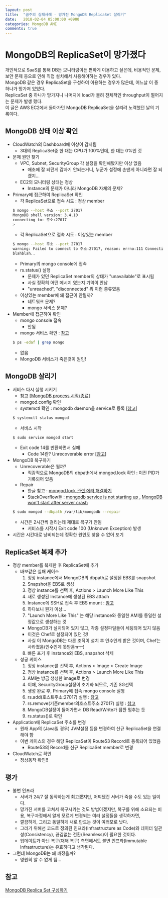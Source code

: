 ```yaml
---
layout: post
title:  "금주의 실패사례 - 망가진 MongoDB ReplicaSet 살리기"
date:   2018-02-04 05:00:00 +0900
categories: MongoDB AMI
comments: true
---
```

# MongoDB의 ReplicaSet이 망가졌다
개인적으로 SaaS를 통해 DB든 모니터링이든 편하게 이용하고 싶은데, 비용적인 문제, 보안 문제 등으로 인해 직접 설치해서 사용해야하는 경우가 있다.  
MongoDB 같은 경우 ReplicaSet을 구성하여 이용하는 경우가 많은데, 어느날 이 중 하나가 망가져 있었다.  
ReplicaSet 중 하나가 망가지니 나머지에 load가 몰려 전체적인 throughput이 떨어지는 문제가 발생 했다.  
이 글은 AWS EC2에서 돌아가던 MongoDB ReplicaSet을 살리려 노력했던 날의 기록이다.  

## MongoDB 상태 이상 확인
* CloudWatch의 Dashboard에 이상이 감지됨
  + 3대의 ReplicaSet중 한 대는 CPU가 100%인데, 한 대는 0%인 것
* 문제 원인 찾기
  + VPC, Subnet, SecurityGroup 각 설정을 확인해봤지만 이상 없음
    - 애초에 잘 되던게 갑자기 안되는거니, 누군가 설정에 손댄게 아니라면 잘 되겠지...
  + EC2의 모니터링 상태는 정상
    - Instance의 문제가 아니라 MongoDB 자체의 문제?
* Primary에 접근하여 ReplicaSet 확인
  + 각 ReplicaSet으로 접속 시도 : 정상 member
  ``` sh
  $ mongo --host 주소 --port 27017
  MongoDB shell version: 3.4.10
  connecting to: 주소:27017
  >
  ```
  + 각 ReplicaSet으로 접속 시도 : 이상있는 member
  ``` sh
  $ mongo --host 주소 --port 27017
  warning: Failed to connect to 주소:27017, reason: errno:111 Connection refused
  blahblah..
  ```
  + Primary의 mongo console에 접속
  + rs.status() 실행
    - 문제가 있던 ReplicaSet member의 상태가 "unavailable"로 표시됨
    - 사실 정확히 어떤 메시지 였는지 기억이 안남
    - "unreached", "disconnected" 뭐 이런 종류였음  
  + 이상있는 member에 왜 접근이 안될까?
    - 네트워크 문제?
    - mongo 서비스 문제?
* Member에 접근하여 확인
  + mongo console 접속
    - 안됨
  + mongo 서비스 확인 : [참고](https://stackoverflow.com/questions/5091624/is-mongodb-running)
  ``` sh
  $ ps -edaf | grep mongo
  ```
    - 없음
  + MongoDB 서비스가 죽은것이 원인!

## MongoDB 살리기
* 서비스 다시 실행 시키기
  + 참고 [[MongoDB process 시작/종료](https://docs.mongodb.com/manual/tutorial/manage-mongodb-processes/)]
  + mongod.config 확인
  + systemctl 확인 : mongodb daemon을 service로 등록 [[참고](https://askubuntu.com/questions/748789/run-mongodb-service-as-daemon-of-systemd-on-ubuntu-15-10)]
  ``` sh
  $ systemctl status mongod
  ```
  + 서비스 시작
  ``` sh
  $ sudo service mongod start
  ```
  + Exit code 14를 반환하면서 실패
    - Code 14란? Unrecoverable error [[참고](https://docs.mongodb.com/manual/reference/exit-codes/)]
* MongoDB 복구하기
  + Unrecoverable은 뭘까?
    - 직감적으로 MongoDB의 dbpath에서 mongod.lock 확인 : 이전 PID가 기록되어 있음
  + Repair
    - 한글 참고 : [mongod.lock 관련 에러 해결하기](http://sungpil.com/2015/03/19/euaeu/)
    - StackOverflow들 : [mongodb service is not starting up
](https://stackoverflow.com/questions/9884233/mongodb-service-is-not-starting-up), [MongoDB won't start after server crash
](https://stackoverflow.com/questions/13700261/mongodb-wont-start-after-server-crash)
  ``` sh
  $ sudo mongod --dbpath /var/lib/mongodb --repair
  ```
  + 시간은 2시간씩 걸리는데 제대로 복구가 안됨
    - 서비스를 시작시 Exit code 100 (Unknown Exception) 발생
* 시간은 시간대로 낭비되는데 정확한 원인도 찾을 수 없어 포기

## ReplicaSet 복제 추가
* 정상 member를 복제한 후 ReplicaSet에 추가
  + 바보같은 실패 케이스
    1. 정상 instance에서 MongoDB의 dbpath로 설정된 EBS를 snapshot
    2. Snapshot을 EBS로 생성
    3. 정상 instance를 선택 후, Actions > Launch More Like This
    4. 새로 생성된 Instance에 생성된 EBS attach
    5. Instance에 SSH로 접속 후 EBS mount : [참고](https://docs.aws.amazon.com/ko_kr/AWSEC2/latest/UserGuide/ebs-using-volumes.html)
    6. 하다보니 뭔가 이상...
    7. "Launch More Like This" 는 해당 instance와 동일한 AMI를 동일한 설정값으로 생성하는 것
      - MongoDB가 설치되어 있지 않고, 각종 설정파일들이 세팅되어 있지 않음
      - 이것은 Chef로 설정되어 있던 것!
      - 사실 이 MongoDB는 다른 조직이 설치 후 인수인계 받은 것이며, Chef는 사라졌음(인수인계 못받음ㅠㅜ)
    8. 빠른 포기 후 instance와 EBS, snapshot 삭제
  + 성공 케이스
    1. 정상 instance를 선택 후, Actions > Image > Create Image
    2. 정상 instance를 선택 후, Actions > Launch More Like This
    3. AMI는 방금 생성한 image로 변경
    4. 이때, SecurityGroup설정이 초기화 되므로, 기존 SG선택
    5. 생성 완료 후, Primary에 접속 mongo console 실행
    6. rs.add(호스트주소:27017) 실행 : [참고](https://docs.mongodb.com/manual/tutorial/expand-replica-set/)
    7. rs.remove(기존member의호스트주소:27017) 실행 : [참고](https://docs.mongodb.com/manual/tutorial/remove-replica-set-member/)
    8. MongoDB설정이 들어가면서 DB Read/Write가 잠깐 멈추는 듯
    9. rs.status()로 확인
* Application에 ReplicaSet 주소를 변경
  + 원래 App의 (Java일 경우) JVM설정 등을 변경하여 신규 ReplicaSet을 연결해야 함
  + 이번 케이스의 경우 해당 ReplicaSet이 Route53 Record로 등록되어 있었음
    - Route53의 Record를 신규 ReplicaSet member로 변경
* CloudWatch로 확인
  + 정상동작 확인!!

## 평가
* 불변 인프라
  + 서버가 24/7 잘 동작하는게 최고겠지만, 어찌됐건 서버가 죽을 수도 있는 일이다.  
  + 망가진 서버를 고쳐서 복구시키는 것도 방법이겠지만, 복구를 위해 소요되는 비용, 복구과정에서 알게 모르게 변경되는 여러 설정들을 생각하자면,
  + 깔끔하게, 그리고 동일하게 새로 만드는 것이 여러모로 낫다.  
  + 그러기 위해선 코드로 정의된 인프라(Infrastructure as Code)와 데이터 일관성(Consistency), 끊김없는 전환(Seamless)이 필요한 것이다.  
  + 업데이트가 아닌 복구(재해 복구) 측면에서도 불변 인프라(Immutable Infrastructure)는 유효하다고 생각된다.
* 그런데 MongoDB는 왜 깨졌을까?
  + 영원히 알 수 없게 됨...

## 참고
[MongoDB Replica Set 구성하기](http://minsql.com/blog/mongodb-replica-set-%EA%B5%AC%EC%84%B1%ED%95%98%EA%B8%B0/)
